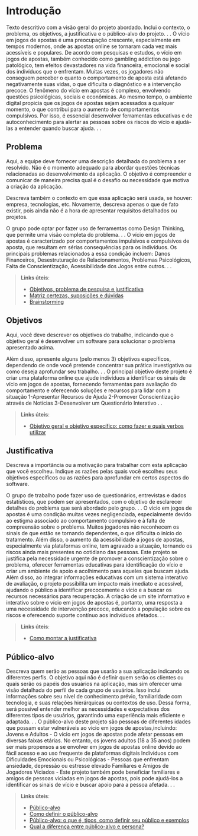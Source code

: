 # Introdução

Texto descritivo com a visão geral do projeto abordado. Inclui o contexto, o problema, os objetivos, a justificativa e o público-alvo do projeto.
.
.
O vício em jogos de apostas é uma preocupação crescente, especialmente em tempos modernos, onde as apostas online se tornaram cada vez mais acessíveis e populares. De acordo com pesquisas e estudos, o vício em jogos de apostas, também conhecido como gambling addiction ou jogo patológico, tem efeitos devastadores na vida financeira, emocional e social dos indivíduos que o enfrentam. Muitas vezes, os jogadores não conseguem perceber o quanto o comportamento de aposta está afetando negativamente suas vidas, o que dificulta o diagnóstico e a intervenção precoce.
O fenômeno do vício em apostas é complexo, envolvendo questões psicológicas, sociais e econômicas. Ao mesmo tempo, o ambiente digital propicia que os jogos de apostas sejam acessados a qualquer momento, o que contribui para o aumento de comportamentos compulsivos. Por isso, é essencial desenvolver ferramentas educativas e de autoconhecimento para alertar as pessoas sobre os riscos do vício e ajudá-las a entender quando buscar ajuda.
.
.
## Problema
Aqui, a equipe deve fornecer uma descrição detalhada do problema a ser resolvido. Não é o momento adequado para abordar questões técnicas relacionadas ao desenvolvimento da aplicação. O objetivo é compreender e comunicar de maneira precisa qual é o desafio ou necessidade que motiva a criação da aplicação.

Descreva também o contexto em que essa aplicação será usada, se  houver: empresa, tecnologias, etc. Novamente, descreva apenas o que de fato existir, pois ainda não é a hora de apresentar requisitos detalhados ou projetos.

O grupo pode optar por fazer uso de ferramentas como Design Thinking, que permite uma visão completa do problema.
.
.
O vício em jogos de apostas é caracterizado por comportamentos impulsivos e compulsivos de aposta, que resultam em sérias consequências para os indivíduos. Os principais problemas relacionados a essa condição incluem: Danos Financeiros, Desestruturação de Relacionamentos, Problemas Psicológicos, Falta de Conscientização, Acessibilidade dos Jogos entre outros.
.
.

> **Links úteis**:
> - [Objetivos, problema de pesquisa e justificativa](https://medium.com/@versioparole/objetivos-problema-de-pesquisa-e-justificativa-c98c8233b9c3)
> - [Matriz certezas, suposições e dúvidas](https://medium.com/educa%C3%A7%C3%A3o-fora-da-caixa/matriz-certezas-suposi%C3%A7%C3%B5es-e-d%C3%BAvidas-fa2263633655)
> - [Brainstorming](https://www.euax.com.br/2018/09/brainstorming/)

## Objetivos

Aqui, você deve descrever os objetivos do trabalho, indicando que o objetivo geral é desenvolver um software para solucionar o problema apresentado acima.

Além disso, apresente alguns (pelo menos 3) objetivos específicos, dependendo de onde você pretende concentrar sua prática investigativa ou como deseja aprofundar seu trabalho.
.
.
O principal objetivo deste projeto é criar uma plataforma online que ajude indivíduos a identificar os sinais de vício em jogos de apostas, fornecendo ferramentas para avaliação do comportamento e oferecendo soluções e recursos para lidar com a situação
1-Apresentar Recursos de Ajuda
2-Promover Conscientização através de Notícias
3-Desenvolver um Questionário Interativo
.
.

 
> **Links úteis**:
> - [Objetivo geral e objetivo específico: como fazer e quais verbos utilizar](https://blog.mettzer.com/diferenca-entre-objetivo-geral-e-objetivo-especifico/)

## Justificativa

Descreva a importância ou a motivação para trabalhar com esta aplicação que você escolheu. Indique as razões pelas quais você escolheu seus objetivos específicos ou as razões para aprofundar em certos aspectos do software.

O grupo de trabalho pode fazer uso de questionários, entrevistas e dados estatísticos, que podem ser apresentados, com o objetivo de esclarecer detalhes do problema que será abordado pelo grupo.
.
.
O vício em jogos de apostas é uma condição muitas vezes negligenciada, especialmente devido ao estigma associado ao comportamento compulsivo e à falta de compreensão sobre o problema. Muitos jogadores não reconhecem os sinais de que estão se tornando dependentes, o que dificulta o início do tratamento. Além disso, o aumento da acessibilidade a jogos de apostas, especialmente via plataformas online, tem agravado a situação, tornando os riscos ainda mais presentes no cotidiano das pessoas. Este projeto se justifica pela necessidade urgente de promover a conscientização sobre o problema, oferecer ferramentas educativas para identificação do vício e criar um ambiente de apoio e acolhimento para aqueles que buscam ajuda. Além disso, ao integrar informações educativas com um sistema interativo de avaliação, o projeto possibilita um impacto mais imediato e acessível, ajudando o público a identificar precocemente o vício e a buscar os recursos necessários para recuperação.
A criação de um site informativo e interativo sobre o vício em jogos de apostas é, portanto, uma resposta a uma necessidade de intervenção precoce, educando a população sobre os riscos e oferecendo suporte contínuo aos indivíduos afetados.
.
.

> **Links úteis**:
> - [Como montar a justificativa](https://guiadamonografia.com.br/como-montar-justificativa-do-tcc/)

## Público-alvo

Descreva quem serão as pessoas que usarão a sua aplicação indicando os diferentes perfis. O objetivo aqui não é definir quem serão os clientes ou quais serão os papéis dos usuários na aplicação, mas sim oferecer uma visão detalhada do perfil de cada grupo de usuários. Isso inclui informações sobre seu nível de conhecimento prévio, familiaridade com tecnologia, e suas relações hierárquicas ou contextos de uso. Dessa forma, será possível entender melhor as necessidades e expectativas dos diferentes tipos de usuários, garantindo uma experiência mais eficiente e adaptada.
.
.
O público-alvo deste projeto são pessoas de diferentes idades que possam estar vulneráveis ao vício em jogos de apostas,incluindo:
Jovens e Adultos - O vício em jogos de apostas pode afetar pessoas em diversas faixas etárias. No entanto, os jovens adultos (18 a 35 anos) podem ser mais propensos a se envolver em jogos de apostas online devido ao fácil acesso e ao uso frequente de plataformas digitais
Indivíduos com Dificuldades Emocionais ou Psicológicas - Pessoas que enfrentam ansiedade, depressão ou estresse elevado 
Familiares e Amigos de Jogadores Viciados - Este projeto também pode beneficiar familiares e amigos de pessoas viciadas em jogos de apostas, pois pode ajudá-los a identificar os sinais de vício e buscar apoio para a pessoa afetada.
.
.

> **Links úteis**:
> - [Público-alvo](https://blog.hotmart.com/pt-br/publico-alvo/)
> - [Como definir o público-alvo](https://exame.com/pme/5-dicas-essenciais-para-definir-o-publico-alvo-do-seu-negocio/)
> - [Público-alvo: o que é, tipos, como definir seu público e exemplos](https://klickpages.com.br/blog/publico-alvo-o-que-e/)
> - [Qual a diferença entre público-alvo e persona?](https://rockcontent.com/blog/diferenca-publico-alvo-e-persona/)
